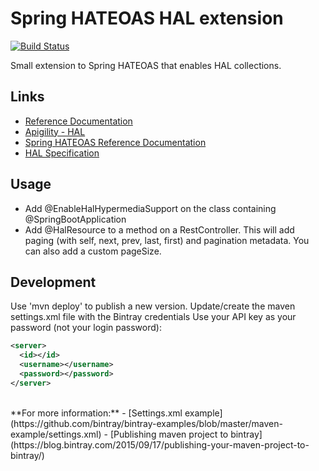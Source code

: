 # Spring HATEOAS HAL extension

[![Build Status](https://travis-ci.org/Rogaland/spring-hateoas-hal-extension.svg?branch=master)](https://travis-ci.org/Rogaland/spring-hateoas-hal-extension)

Small extension to Spring HATEOAS that enables HAL collections.

## Links
- [Reference Documentation](http://rogaland.github.io/spring-hateoas-hal-extension)
- [Apigility - HAL](https://apigility.org/documentation/api-primer/halprimer)
- [Spring HATEOAS Reference Documentation](http://docs.spring.io/spring-hateoas/docs/current/reference/html)
- [HAL Specification](http://stateless.co/hal_specification.html)

## Usage
- Add @EnableHalHypermediaSupport on the class containing @SpringBootApplication
- Add @HalResource to a method on a RestController. This will add paging (with self, next, prev, last, first) and pagination metadata. You can also add a custom pageSize.

## Development

Use 'mvn deploy' to publish a new version.
Update/create the maven settings.xml file with the Bintray credentials Use your API key as your password (not your login password):
```xml
<server>
  <id></id>
  <username></username>
  <password></password>
</server>
```
<br/>
**For more information:**
- [Settings.xml example](https://github.com/bintray/bintray-examples/blob/master/maven-example/settings.xml)
- [Publishing maven project to bintray](https://blog.bintray.com/2015/09/17/publishing-your-maven-project-to-bintray/)
